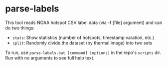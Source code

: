 # parse-labels

This tool reads NOAA hotspot CSV label data (via -f [file] argument) and can do two things:

* `stats`: Show statistics (number of hotspots, timestamp varation, etc.)
* `split`: Randomly divide the dataset (by thermal image) into two sets

To run, use `parse-labels.bat [command] [options]` in the repo's `scripts` dir. Run with no arguments to see full help text.